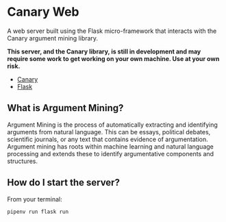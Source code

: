 # Canary Web

A web server built using the Flask micro-framework that interacts with the Canary argument mining library.

**This server, and the Canary library, is still in development and may require some work to get working on your own
machine. Use at your own risk.**

- [Canary](https://google.com/search?hl=en&q=canary%20argument%20mining)
- [Flask](https://github.com/pallets/flask/)

## What is Argument Mining?

Argument Mining is the process of automatically extracting and identifying arguments from natural language. This can be
essays, political debates, scientific journals, or any text that contains evidence of argumentation. Argument mining has
roots within machine learning and natural language processing and extends these to identify argumentative components and
structures.

## How do I start the server? 
From your terminal:

```bash
pipenv run flask run
```
